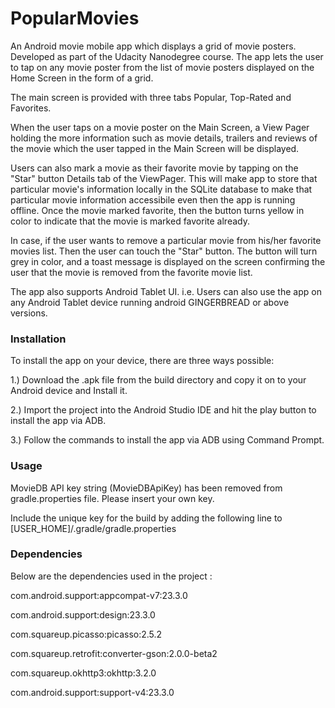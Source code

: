 # PopularMovies

An Android movie mobile app which displays a grid of movie posters. Developed as part of the Udacity Nanodegree course. The app lets the user to tap on any movie poster from the list of movie posters displayed on the Home Screen in the form of a grid.

The main screen is provided with three tabs Popular, Top-Rated and Favorites.

When the user taps on a movie poster on the Main Screen, a View Pager holding the more information such as movie details, trailers and reviews of the movie which the user tapped in the Main Screen will be displayed.

Users can also mark a movie as their favorite movie by tapping on the "Star" button Details tab of the ViewPager. This will make app to store that particular movie's information locally in the SQLite database to make that particular movie information accessibile even then the app is running offline. Once the movie marked favorite, then the button turns yellow in color to indicate that the movie is marked favorite already.

In case, if the user wants to remove a particular movie from his/her favorite movies list. Then the user can touch the "Star" button. The button will turn grey in color, and a toast message is displayed on the screen confirming the user that the movie is removed from the favorite movie list.

The app also supports Android Tablet UI. i.e. Users can also use the app on any Android Tablet device running android GINGERBREAD or above versions.

### Installation

To install the app on your device, there are three ways possible:

1.) Download the .apk file from the build directory and copy it on to your Android device and Install it.

2.) Import the project into the Android Studio IDE and hit the play button to install the app via ADB.

3.) Follow the commands to install the app via ADB using Command Prompt.

### Usage

MovieDB API key string (MovieDBApiKey) has been removed from gradle.properties file. Please insert your own key.

Include the unique key for the build by adding the following line to [USER_HOME]/.gradle/gradle.properties

### Dependencies

Below are the dependencies used in the project :

com.android.support:appcompat-v7:23.3.0

com.android.support:design:23.3.0

com.squareup.picasso:picasso:2.5.2

com.squareup.retrofit:converter-gson:2.0.0-beta2

com.squareup.okhttp3:okhttp:3.2.0

com.android.support:support-v4:23.3.0
